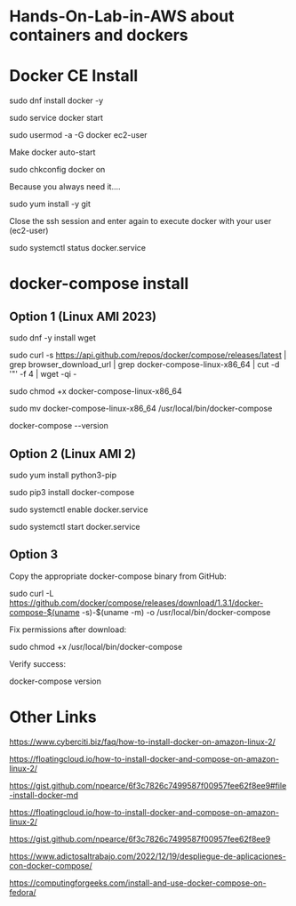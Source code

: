 # Hands-On-Lab-in-AWS about containers and dockers

# Docker CE Install

sudo dnf install docker -y

sudo service docker start

sudo usermod -a -G docker ec2-user

Make docker auto-start

sudo chkconfig docker on

Because you always need it....

sudo yum install -y git

Close the ssh session and enter again to execute docker with your user (ec2-user)

sudo systemctl status docker.service

# docker-compose install

## Option 1 (Linux AMI 2023)

sudo dnf -y install wget

sudo curl -s https://api.github.com/repos/docker/compose/releases/latest | grep browser_download_url | grep docker-compose-linux-x86_64 | cut -d '"' -f 4 | wget -qi -

sudo chmod +x docker-compose-linux-x86_64

sudo mv docker-compose-linux-x86_64 /usr/local/bin/docker-compose

docker-compose --version


## Option 2 (Linux AMI 2)
sudo yum install python3-pip

sudo pip3 install docker-compose

sudo systemctl enable docker.service

sudo systemctl start docker.service

## Option 3
Copy the appropriate docker-compose binary from GitHub:

sudo curl -L https://github.com/docker/compose/releases/download/1.3.1/docker-compose-$(uname -s)-$(uname -m) -o /usr/local/bin/docker-compose

Fix permissions after download:

sudo chmod +x /usr/local/bin/docker-compose

Verify success:

docker-compose version


# Other Links

https://www.cyberciti.biz/faq/how-to-install-docker-on-amazon-linux-2/

https://floatingcloud.io/how-to-install-docker-and-compose-on-amazon-linux-2/

https://gist.github.com/npearce/6f3c7826c7499587f00957fee62f8ee9#file-install-docker-md

https://floatingcloud.io/how-to-install-docker-and-compose-on-amazon-linux-2/

https://gist.github.com/npearce/6f3c7826c7499587f00957fee62f8ee9

https://www.adictosaltrabajo.com/2022/12/19/despliegue-de-aplicaciones-con-docker-compose/

https://computingforgeeks.com/install-and-use-docker-compose-on-fedora/


